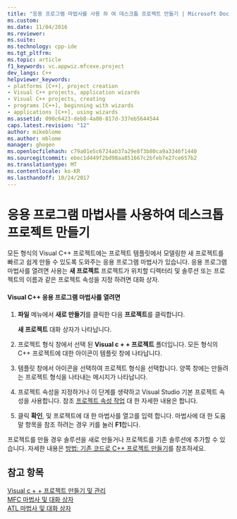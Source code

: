 ```yaml
---
title: "응용 프로그램 마법사를 사용 하 여 데스크톱 프로젝트 만들기 | Microsoft Docs"
ms.custom: 
ms.date: 11/04/2016
ms.reviewer: 
ms.suite: 
ms.technology: cpp-ide
ms.tgt_pltfrm: 
ms.topic: article
f1_keywords: vc.appwiz.mfcexe.project
dev_langs: C++
helpviewer_keywords:
- platforms [C++], project creation
- Visual C++ projects, application wizards
- Visual C++ projects, creating
- programs [C++], beginning with wizards
- applications [C++], using wizards
ms.assetid: 090c6423-deb8-4a00-817d-337eb5644544
caps.latest.revision: "12"
author: mikeblome
ms.author: mblome
manager: ghogen
ms.openlocfilehash: c79a01e5c6724ab37a29e8f3b80ca9a3346f1440
ms.sourcegitcommit: ebec1d449f2bd98aa851667c2bfeb7e27ce657b2
ms.translationtype: MT
ms.contentlocale: ko-KR
ms.lasthandoff: 10/24/2017
---
```

# <a name="creating-desktop-projects-by-using-application-wizards"></a>응용 프로그램 마법사를 사용하여 데스크톱 프로젝트 만들기
모든 형식의 Visual C++ 프로젝트에는 프로젝트 템플릿에서 모델링한 새 프로젝트를 빠르고 쉽게 만들 수 있도록 도와주는 응용 프로그램 마법사가 있습니다.  응용 프로그램 마법사를 열려면 사용는 **새 프로젝트** 프로젝트가 위치할 디렉터리 및 솔루션 또는 프로젝트의 이름과 같은 프로젝트 속성을 지정 하려면 대화 상자.  
  
#### <a name="to-open-a-visual-c-application-wizard"></a>Visual C++ 응용 프로그램 마법사를 열려면  
  
1.  **파일** 메뉴에서 **새로 만들기**를 클릭한 다음 **프로젝트**를 클릭합니다.  
  
     **새 프로젝트** 대화 상자가 나타납니다.  
  
2.  프로젝트 형식 창에서 선택 된 **Visual c + + 프로젝트** 폴더입니다. 모든 형식의 C++ 프로젝트에 대한 아이콘이 템플릿 창에 나타납니다.  
  
3.  템플릿 창에서 아이콘을 선택하여 프로젝트 형식을 선택합니다. 양쪽 창에는 만들려는 프로젝트 형식을 나타내는 메시지가 나타납니다.  
  
4.  프로젝트 속성을 지정하거나 이 단계를 생략하고 Visual Studio 기본 프로젝트 속성을 사용합니다. 참조 [프로젝트 속성 작업](../ide/working-with-project-properties.md) 대 한 자세한 내용은 합니다.  
  
5.  클릭 **확인**, 및 프로젝트에 대 한 마법사를 열고를 입력 합니다. 마법사에 대 한 도움말 항목을 참조 하려는 경우 키를 눌러 **F1**합니다.  
  
 프로젝트를 만들 경우 솔루션을 새로 만들거나 프로젝트를 기존 솔루션에 추가할 수 있습니다. 자세한 내용은 [방법: 기존 코드로 C++ 프로젝트 만들기](../ide/how-to-create-a-cpp-project-from-existing-code.md)를 참조하세요.  
  
## <a name="see-also"></a>참고 항목  
 [Visual c + + 프로젝트 만들기 및 관리](../ide/creating-and-managing-visual-cpp-projects.md)   
 [MFC 마법사 및 대화 상자](../mfc/reference/mfc-wizards-and-dialog-boxes.md)   
 [ATL 마법사 및 대화 상자](../atl/reference/atl-wizards-and-dialog-boxes.md)
